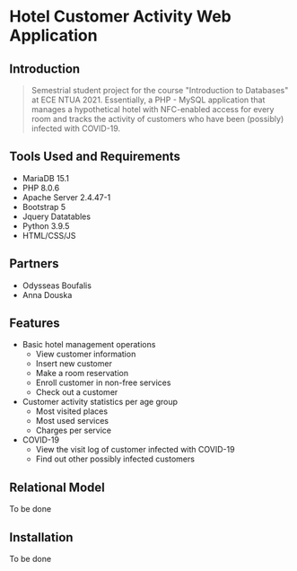 # Hotel Customer Activity Web Application

## Introduction

> Semestrial student project for the course "Introduction to Databases" at ECE NTUA 2021. Essentially, a PHP - MySQL application that manages a hypothetical hotel with NFC-enabled access for every room and tracks the activity of customers who have been (possibly) infected with COVID-19.

## Tools Used and Requirements
- MariaDB 15.1
- PHP 8.0.6
- Apache Server 2.4.47-1
- Bootstrap 5
- Jquery Datatables
- Python 3.9.5
- HTML/CSS/JS

## Partners
- Odysseas Boufalis
- Anna Douska

## Features
- Basic hotel management operations
  - View customer information
  - Insert new customer
  - Make a room reservation
  - Enroll customer in non-free services
  - Check out a customer
- Customer activity statistics per age group
  - Most visited places
  - Most used services
  - Charges per service
- COVID-19
  - View the visit log of customer infected with COVID-19
  - Find out other possibly infected customers

## Relational Model

To be done

## Installation

To be done
